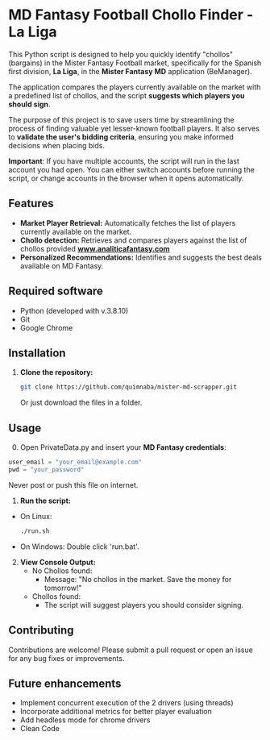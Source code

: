 # MD Fantasy Football Chollo Finder - La Liga

This Python script is designed to help you quickly identify "chollos" (bargains) in the Mister Fantasy Football market, 
specifically for the Spanish first division, **La Liga**, in the **Mister Fantasy MD** application (BeManager).

The application compares the players currently available on the market with a predefined list of chollos, and the script **suggests which players 
you should sign**.

The purpose of this project is to save users time by streamlining the process of finding valuable yet lesser-known football players. 
It also serves to **validate the user's bidding criteria**, ensuring you make informed decisions when placing bids.

**Important**: If you have multiple accounts, the script will run in the last account you had open. You can either switch accounts before
running the script, or change accounts in the browser when it opens automatically.

## Features
- **Market Player Retrieval:** Automatically fetches the list of players currently available on the market.
- **Chollo detection:** Retrieves and compares players against the list of chollos provided **www.analiticafantasy.com**
- **Personalized Recommendations:** Identifies and suggests the best deals available on MD Fantasy.

## Required software
- Python (developed with v.3.8.10)
- Git
- Google Chrome

## Installation

1. **Clone the repository:**
    ```bash
    git clone https://github.com/quimnaba/mister-md-scrapper.git
    ```
    Or just download the files in a folder.
## Usage
0. Open PrivateData.py and insert your **MD Fantasy credentials**:
```python
user_email = "your_email@example.com"
pwd = "your_password"

```
Never post or push this file on internet.

1. **Run the script:**
- On Linux:
    ```bash
    ./run.sh
    ```
- On Windows:
    Double click 'run.bat'.

2. **View Console Output:**
   - No Chollos found: 
        - Message: "No chollos in the market. Save the money for tomorrow!"
   - Chollos found:
        - The script will suggest players you should consider signing.

## Contributing
Contributions are welcome! Please submit a pull request or open an issue for any bug fixes or improvements.

## Future enhancements
- Implement concurrent execution of the 2 drivers (using threads)
- Incorporate additional metrics for better player evaluation
- Add headless mode for chrome drivers
- Clean Code
